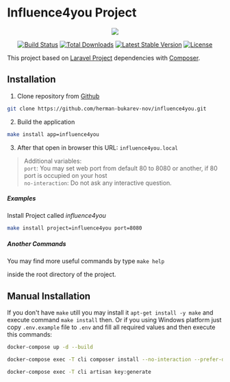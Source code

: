 # Influence4you Project
<p align="center"><img src="https://laravel.com/assets/img/components/logo-laravel.svg"></p>

<p align="center">
<a href="https://travis-ci.org/laravel/framework"><img src="https://travis-ci.org/laravel/framework.svg" alt="Build Status"></a>
<a href="https://packagist.org/packages/laravel/framework"><img src="https://poser.pugx.org/laravel/framework/d/total.svg" alt="Total Downloads"></a>
<a href="https://packagist.org/packages/laravel/framework"><img src="https://poser.pugx.org/laravel/framework/v/stable.svg" alt="Latest Stable Version"></a>
<a href="https://packagist.org/packages/laravel/framework"><img src="https://poser.pugx.org/laravel/framework/license.svg" alt="License"></a>
</p>

This project based on [Laravel Project](https://github.com/laravel/laravel) 
dependencies with [Composer](https://getcomposer.org/).

## Installation

1. Clone repository from [Github](https://github.com/herman-bukarev-nov/influence4you)

``` bash
git clone https://github.com/herman-bukarev-nov/influence4you.git
```
2. Build the application
``` bash
make install app=influence4you
```
3. After that open in browser this URL: `influence4you.local`

> Additional variables:\
> `port`: You may set web port from default 80 to 8080 or another, if 80 port is occupied on your host  \
> `no-interaction`: Do not ask any interactive question.

##### Examples
Install Project called *influence4you*
```bash
make install project=influence4you port=8080
```

##### Another Commands
You may find more useful commands by type
`make help`

inside the root directory of the project.

## Manual Installation
If you don't have `make` utill you may install it `apt-get install -y make` and execute command `make install` then.
Or if you using Windows platform
just copy `.env.example` file to `.env` and fill all required values and then
execute this commands:
``` bash
docker-compose up -d --build

docker-compose exec -T cli composer install --no-interaction --prefer-dist --optimize-autoloader

docker-compose exec -T cli artisan key:generate
```